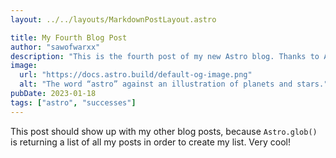 ```yaml
---
layout: ../../layouts/MarkdownPostLayout.astro

title: My Fourth Blog Post
author: "sawofwarxx"
description: "This is the fourth post of my new Astro blog. Thanks to Astro, it will show up on its own!"
image:
  url: "https://docs.astro.build/default-og-image.png"
  alt: "The word “astro” against an illustration of planets and stars."
pubDate: 2023-01-18
tags: ["astro", "successes"]
---
```


This post should show up with my other blog posts, because `Astro.glob()` is returning a list of all my posts in order to create my list. Very cool!
